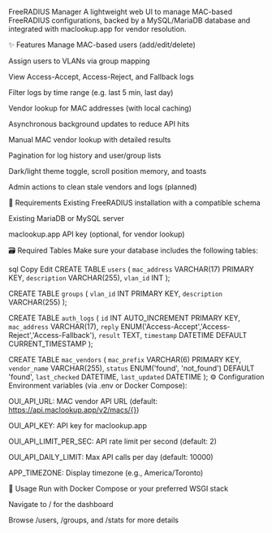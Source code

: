 FreeRADIUS Manager
A lightweight web UI to manage MAC-based FreeRADIUS configurations, backed by a MySQL/MariaDB database and integrated with maclookup.app for vendor resolution.

✨ Features
Manage MAC-based users (add/edit/delete)

Assign users to VLANs via group mapping

View Access-Accept, Access-Reject, and Fallback logs

Filter logs by time range (e.g. last 5 min, last day)

Vendor lookup for MAC addresses (with local caching)

Asynchronous background updates to reduce API hits

Manual MAC vendor lookup with detailed results

Pagination for log history and user/group lists

Dark/light theme toggle, scroll position memory, and toasts

Admin actions to clean stale vendors and logs (planned)

🧱 Requirements
Existing FreeRADIUS installation with a compatible schema

Existing MariaDB or MySQL server

maclookup.app API key (optional, for vendor lookup)

🗃️ Required Tables
Make sure your database includes the following tables:

sql
Copy
Edit
CREATE TABLE `users` (
  `mac_address` VARCHAR(17) PRIMARY KEY,
  `description` VARCHAR(255),
  `vlan_id` INT
);

CREATE TABLE `groups` (
  `vlan_id` INT PRIMARY KEY,
  `description` VARCHAR(255)
);

CREATE TABLE `auth_logs` (
  `id` INT AUTO_INCREMENT PRIMARY KEY,
  `mac_address` VARCHAR(17),
  `reply` ENUM('Access-Accept','Access-Reject','Access-Fallback'),
  `result` TEXT,
  `timestamp` DATETIME DEFAULT CURRENT_TIMESTAMP
);

CREATE TABLE `mac_vendors` (
  `mac_prefix` VARCHAR(6) PRIMARY KEY,
  `vendor_name` VARCHAR(255),
  `status` ENUM('found', 'not_found') DEFAULT 'found',
  `last_checked` DATETIME,
  `last_updated` DATETIME
);
⚙️ Configuration
Environment variables (via .env or Docker Compose):

OUI_API_URL: MAC vendor API URL (default: https://api.maclookup.app/v2/macs/{})

OUI_API_KEY: API key for maclookup.app

OUI_API_LIMIT_PER_SEC: API rate limit per second (default: 2)

OUI_API_DAILY_LIMIT: Max API calls per day (default: 10000)

APP_TIMEZONE: Display timezone (e.g., America/Toronto)

🚀 Usage
Run with Docker Compose or your preferred WSGI stack

Navigate to / for the dashboard

Browse /users, /groups, and /stats for more details